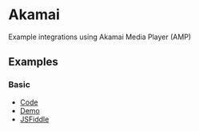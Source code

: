 # Akamai

Example integrations using Akamai Media Player (AMP)

## Examples

### Basic

- [Code](./basic.html)
- [Demo](https://prometheantv.github.io/web-examples/akamai/basic.html)
- [JSFiddle](https://jsfiddle.net/ptvandi/jyz456fb/)
